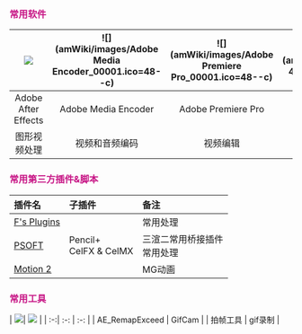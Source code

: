 ### <font color=#C71585> 常用软件 </font>
| ![](amWiki/images/AfterFX_00001.ico=--c)| ![](amWiki/images/Adobe Media Encoder_00001.ico=48--c) | ![](amWiki/images/Adobe Premiere Pro_00001.ico=48--c) | ![](amWiki/images/CINEMA 4D_00001.ico=48--c) | ![](amWiki/images/vegas140_00001.ico=48--c) |
| :-:| :-: | :-: | :-: | :-: |
| Adobe After Effects  | Adobe Media Encoder | Adobe Premiere Pro | CINEMA 4D | VEGAS |
| 图形视频处理  | 视频和音频编码 | 视频编辑 | 3D | 视频编辑 |


### <font color=#C71585> 常用第三方插件&脚本 </font>
<!-- - [[F's Plugins]](http://bryful.yuzu.bz/ae/fsplugins/FsPlugins_help/index.html)            *<font color=#7a7374>            常用处理 </font>*
<!-- - ![](amWiki/images/siteid-hidpi.png=140--l) -->
<!-- - [[PSOFT]](https://www.psoft.co.jp/jp/)
  - Pencil+            *<font color=#7a7374>----            三渲二常用桥接插件 </font>*
  - CelFX & CelMX            *<font color=#7a7374>            常用处理 </font>* -->
| 插件名     | 子插件     | 备注     |
| :- | :- | :- |
| [F's Plugins](http://bryful.yuzu.bz/ae/fsplugins/FsPlugins_help/index.html)   | | 常用处理       |
| [PSOFT](https://www.psoft.co.jp/jp/)  | Pencil+  <br> CelFX & CelMX   | 三渲二常用桥接插件  <br>  常用处理    |
| [Motion 2](https://www.jianshu.com/p/6e7e894a6fce)  |    | MG动画    |


### <font color=#C71585> 常用工具 </font>
| ![](amWiki/images/AE_RemapExceed_00001.ico=--c)| ![](amWiki/images/GifCam_00001.ico=48--c) |
| :-:| :-: | :-: |
| AE_RemapExceed  | GifCam |
| 拍帧工具  | gif录制 |
